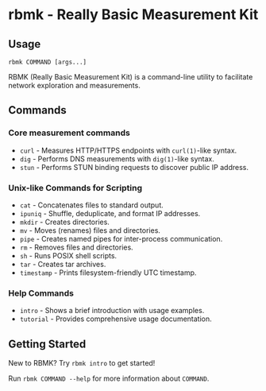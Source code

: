 
# rbmk - Really Basic Measurement Kit

## Usage

```
rbmk COMMAND [args...]
```

RBMK (Really Basic Measurement Kit) is a command-line utility
to facilitate network exploration and measurements.

## Commands

### Core measurement commands

* `curl` - Measures HTTP/HTTPS endpoints with `curl(1)`-like syntax.
* `dig` - Performs DNS measurements with `dig(1)`-like syntax.
* `stun` - Performs STUN binding requests to discover public IP address.

### Unix-like Commands for Scripting

* `cat` - Concatenates files to standard output.
* `ipuniq` - Shuffle, deduplicate, and format IP addresses.
* `mkdir` - Creates directories.
* `mv` - Moves (renames) files and directories.
* `pipe` - Creates named pipes for inter-process communication.
* `rm` - Removes files and directories.
* `sh` - Runs POSIX shell scripts.
* `tar` - Creates tar archives.
* `timestamp` - Prints filesystem-friendly UTC timestamp.

### Help Commands

* `intro` - Shows a brief introduction with usage examples.
* `tutorial` - Provides comprehensive usage documentation.

## Getting Started

New to RBMK? Try `rbmk intro` to get started!

Run `rbmk COMMAND --help` for more information about `COMMAND`.

